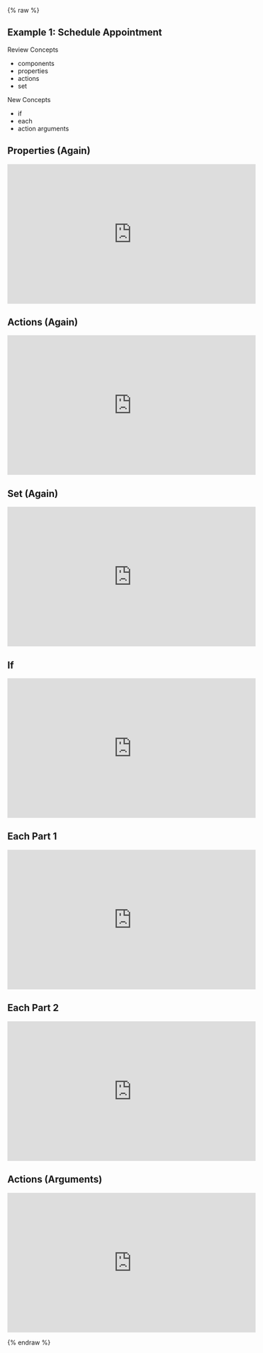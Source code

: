 {% raw %}
## Example 1: Schedule Appointment

Review Concepts

+ components
+ properties
+ actions
+ set

New Concepts

+ if
+ each
+ action arguments

## Properties (Again)

<iframe width="560" height="315" src="https://www.youtube.com/embed/HenLjy4OnPc?rel=0&amp;showinfo=0" frameborder="0" allowfullscreen></iframe>

## Actions (Again)

<iframe width="560" height="315" src="https://www.youtube.com/embed/1GxP61MMx9o?rel=0&amp;showinfo=0" frameborder="0" allowfullscreen></iframe>

## Set (Again)

<iframe width="560" height="315" src="https://www.youtube.com/embed/4ApOyID6INo?rel=0&amp;showinfo=0" frameborder="0" allowfullscreen></iframe>

## If

<iframe width="560" height="315" src="https://www.youtube.com/embed/8Jc9rxeM9uU?rel=0&amp;showinfo=0" frameborder="0" allowfullscreen></iframe>

## Each Part 1

<iframe width="560" height="315" src="https://www.youtube.com/embed/v2IiwIcWhjw?rel=0&amp;showinfo=0" frameborder="0" allowfullscreen></iframe>

## Each Part 2

<iframe width="560" height="315" src="https://www.youtube.com/embed/FD6t17voyeg?rel=0&amp;showinfo=0" frameborder="0" allowfullscreen></iframe>

## Actions (Arguments)

<iframe width="560" height="315" src="https://www.youtube.com/embed/rjFB8htKizE?rel=0&amp;showinfo=0" frameborder="0" allowfullscreen></iframe>

{% endraw %}
